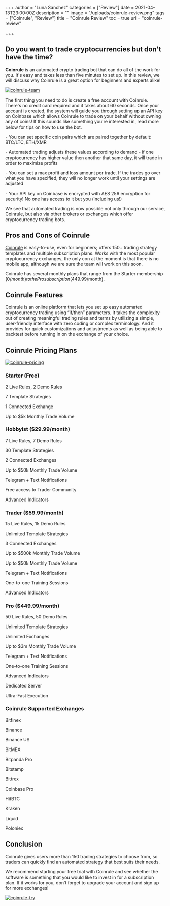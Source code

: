 +++
author = "Luna Sanchez"
categories = ["Review"]
date = 2021-04-13T23:00:00Z
description = ""
image = "/uploads/coinrule-review.png"
tags = ["Coinrule", "Review"]
title = "Coinrule Review"
toc = true
url = "coinrule-review"

+++
## Do you want to trade cryptocurrencies but don't have the time?

**Coinrule** is an automated crypto trading bot that can do all of the work for you. It's easy and takes less than five minutes to set up. In this review, we will discuss why Coinrule is a great option for beginners and experts alike!

[![coinrule-team](https://news.bitcoin.com/wp-content/uploads/2020/12/coinrule.png)](/link/coinrule)

The first thing you need to do is create a free account with Coinrule. There's no credit card required and it takes about 60 seconds. Once your account is created, the system will guide you through setting up an API key on Coinbase which allows Coinrule to trade on your behalf without owning any of coins! If this sounds like something you're interested in, read more below for tips on how to use the bot.

\- You can set specific coin pairs which are paired together by default: BTC/LTC, ETH/XMR

\- Automated trading adjusts these values according to demand - if one cryptocurrency has higher value then another that same day, it will  trade in order to maximize profits

\- You can set a max profit and loss amount per trade. If the trades go over what you have specified, they will no longer work until your settings are adjusted

\- Your API key on Coinbase is encrypted with AES 256 encryption for security! No one has access to it but you (including us!)

We see that automated trading is now possible not only through our service, Coinrule, but also via other brokers or exchanges which offer cryptocurrency trading bots.

## Pros and Cons of Coinrule

[Coinrule](/link/coinrule) is easy-to-use, even for beginners; offers 150+ trading strategy templates and multiple subscription plans. Works with the most popular cryptocurrency exchanges, the only con at the moment is that there is no mobile app, although we are sure the team will work on this soon.

Coinrule has several monthly plans that range from the Starter membership ($0/month) to the Pro subscription ($449.99/month).

## Coinrule Features

Coinrule is an online platform that lets you set up easy automated cryptocurrency trading using “if/then” parameters. It takes the complexity out of creating meaningful trading rules and terms by utilizing a simple, user-friendly interface with zero coding or complex terminology. And it provides for quick customizations and adjustments as well as being able to backtest before running in on the exchange of your choice.

## Coinrule Pricing Plans

[![coinrule-pricing](https://decentralpost.com/wp-content/uploads/2020/04/Screenshot-2020-04-01-at-17.02.57-1.png)](/link/coinrule)

### Starter (Free)

2 Live Rules, 2 Demo Rules

7 Template Strategies

1 Connected Exchange

Up to $5k Monthly Trade Volume

### Hobbyist ($29.99/month)

7 Live Rules, 7 Demo Rules

30 Template Strategies

2 Connected Exchanges

Up to $50k Monthly Trade Volume

Telegram + Text Notifications

Free access to Trader Community

Advanced Indicators

### Trader ($59.99/month)

15 Live Rules, 15 Demo Rules

Unlimited Template Strategies

3 Connected Exchanges

Up to $500k Monthly Trade Volume

Up to $50k Monthly Trade Volume

Telegram + Text Notifications

One-to-one Training Sessions

Advanced Indicators

### Pro ($449.99/month)

50 Live Rules, 50 Demo Rules

Unlimited Template Strategies

Unlimited Exchanges

Up to $3m Monthly Trade Volume

Telegram + Text Notifications

One-to-one Training Sessions

Advanced Indicators

Dedicated Server

Ultra-Fast Execution

### Coinrule Supported Exchanges

Bitfinex

Binance

Binance US

BitMEX

Bitpanda Pro

Bitstamp

Bittrex

Coinbase Pro

HitBTC

Kraken

Liquid

Poloniex

## Conclusion

Coinrule gives users more than 150 trading strategies to choose from, so traders can quickly find an automated strategy that best suits their needs.

We recommend starting your free trial with Coinrule and see whether the software is something that you would like to invest in for a subscription plan. If it works for you, don’t forget to upgrade your account and sign up for more exchanges!

[![coinrule-try](/uploads/button_try-coinrule.png)](/link/coinrule)